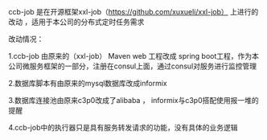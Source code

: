 ccb-job 是在开源框架xxl-job（https://github.com/xuxueli/xxl-job） 上进行的改动 ，适用于本公司的分布式定时任务需求

改动情况：


1.ccb-job 由原来的（xxl-job） Maven web 工程改成 spring boot工程，作为本公司微服务框架的一部分，注册在consul上面，通过consul对服务进行监控管理

2.数据库脚本有由原来的mysql数据库改成informix

3.数据库连接池由原来c3p0改成了alibaba ， informix与c3p0搭配使用报一堆的提醒

4.ccb-job中的执行器只是具有服务转发请求的功能，没有具体的业务逻辑
